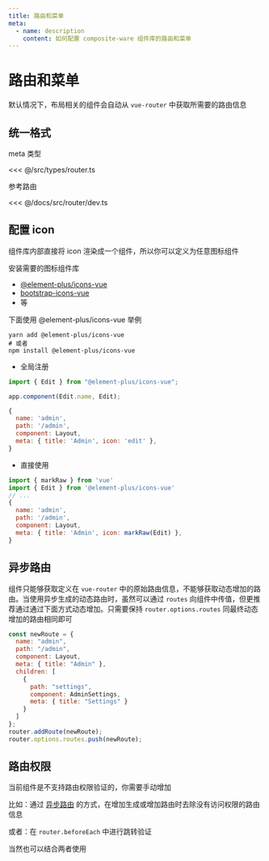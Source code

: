 ```yaml
---
title: 路由和菜单
meta:
  - name: description
    content: 如何配置 composite-ware 组件库的路由和菜单
---
```


# 路由和菜单

默认情况下，布局相关的组件会自动从 `vue-router` 中获取所需要的路由信息

## 统一格式

meta 类型

<<< @/src/types/router.ts

参考路由

<<< @/docs/src/router/dev.ts

## 配置 icon

组件库内部直接将 icon 渲染成一个组件，所以你可以定义为任意图标组件

安装需要的图标组件库

- [@element-plus/icons-vue](https://www.npmjs.com/package/@element-plus/icons-vue)
- [bootstrap-icons-vue](https://www.npmjs.com/package/bootstrap-icons-vue)
- 等

下面使用 @element-plus/icons-vue 举例

```
yarn add @element-plus/icons-vue
# 或者
npm install @element-plus/icons-vue
```

- 全局注册

```js
import { Edit } from "@element-plus/icons-vue";

app.component(Edit.name, Edit);
```

```js
{
  name: 'admin',
  path: '/admin',
  component: Layout,
  meta: { title: 'Admin', icon: 'edit' },
}
```

- 直接使用

```js
import { markRaw } from 'vue'
import { Edit } from '@element-plus/icons-vue'
// ...
{
  name: 'admin',
  path: '/admin',
  component: Layout,
  meta: { title: 'Admin', icon: markRaw(Edit) },
}
```

## 异步路由

组件只能够获取定义在 `vue-router` 中的原始路由信息，不能够获取动态增加的路由。当使用异步生成的动态路由时，虽然可以通过 `routes` 向组件中传值，但更推荐通过通过下面方式动态增加。只需要保持 `router.options.routes` 同最终动态增加的路由相同即可

```js
const newRoute = {
  name: "admin",
  path: "/admin",
  component: Layout,
  meta: { title: "Admin" },
  children: [
    {
      path: "settings",
      component: AdminSettings,
      meta: { title: "Settings" }
    }
  ]
};
router.addRoute(newRoute);
router.options.routes.push(newRoute);
```

## 路由权限

当前组件是不支持路由权限验证的，你需要手动增加

比如：通过 [异步路由](#异步路由) 的方式，在增加生成或增加路由时去除没有访问权限的路由信息

或者：在 `router.beforeEach` 中进行跳转验证

当然也可以结合两者使用
